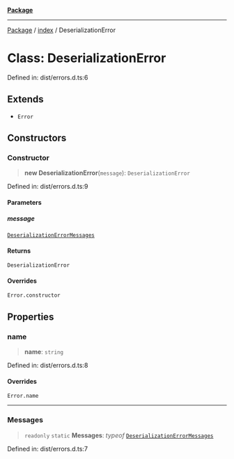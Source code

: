 [**Package**](../../README.md)

***

[Package](../../modules.md) / [index](../README.md) / DeserializationError

# Class: DeserializationError

Defined in: dist/errors.d.ts:6

## Extends

- `Error`

## Constructors

### Constructor

> **new DeserializationError**(`message`): `DeserializationError`

Defined in: dist/errors.d.ts:9

#### Parameters

##### message

[`DeserializationErrorMessages`](../-internal-/enumerations/DeserializationErrorMessages.md)

#### Returns

`DeserializationError`

#### Overrides

`Error.constructor`

## Properties

### name

> **name**: `string`

Defined in: dist/errors.d.ts:8

#### Overrides

`Error.name`

***

### Messages

> `readonly` `static` **Messages**: *typeof* [`DeserializationErrorMessages`](../-internal-/enumerations/DeserializationErrorMessages.md)

Defined in: dist/errors.d.ts:7
